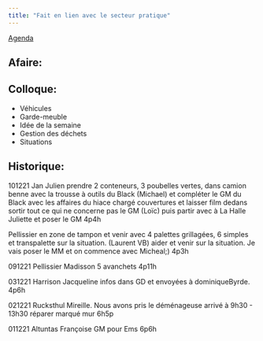 ```yaml
---
title: "Fait en lien avec le secteur pratique"
---
```


[Agenda](notes/AgendaMaJournee.md) 

## Afaire:

## Colloque:
- Véhicules
- Garde-meuble
- Idée de la semaine
- Gestion des déchets
- Situations

## Historique:
101221 Jan Julien prendre 2 conteneurs, 3 poubelles vertes, dans camion benne avec la trousse à outils du Black (Michael) et compléter le GM du Black avec les affaires du hiace chargé couvertures et laisser film dedans sortir tout ce qui ne concerne pas le GM (Loïc) puis partir avec à La Halle Juliette et poser le GM 4p4h

Pellissier en zone de tampon et venir avec 4 palettes grillagées, 6 simples et transpalette sur la situation. (Laurent VB) aider et venir sur la situation. Je vais poser le MM et on commence avec Micheal;) 4p3h

091221 Pellissier Madisson 5 avanchets 4p11h

031221 Harrison Jacqueline infos dans GD et envoyées à dominiqueByrde. 4p6h

021221 Rucksthul Mireille. Nous avons pris le déménageuse arrivé à 9h30 - 13h30  réparer marqué mur 6h5p

011221 Altuntas Françoise GM pour Ems 6p6h
